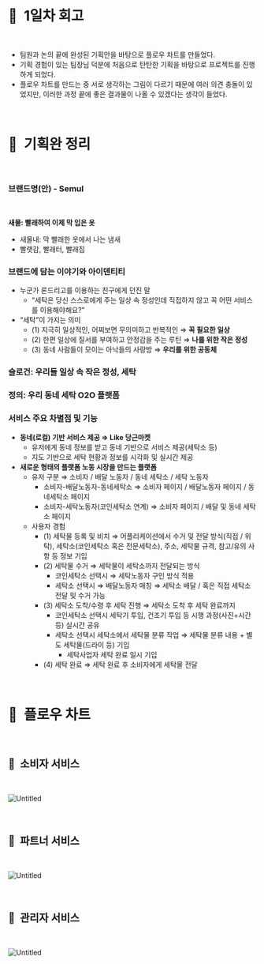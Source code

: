 <br>

# 📖  1일차 회고

<br>

- 팀원과 논의 끝에 완성된 기획안을 바탕으로 플로우 차트를 만들었다.
- 기획 경험이 있는 팀장님 덕분에 처음으로 탄탄한 기획을 바탕으로 프로젝트를 진행하게 되었다.
- 플로우 차트를 만드는 중 서로 생각하는 그림이 다르기 때문에 여러 의견 충돌이 있었지만, 이러한 과정 끝에 좋은 결과물이 나올 수 있겠다는 생각이 들었다.

<br>

# 📌  기획완 정리

<br>

### 브랜드명(안) - Semul

<br>

**새물: 빨래하여 이제 막 입은 옷**

- 새물내: 막 빨래한 옷에서 나는 냄새
- 빨랫감, 빨래터, 빨래집

### 브랜드에 담는 이야기와 아이덴티티

- 누군가 론드리고를 이용하는 친구에게 던진 말
  - “세탁은 당신 스스로에게 주는 일상 속 정성인데 직접하지 않고 꼭 어떤 서비스를 이용해야해요?”
- “세탁”이 가지는 의미
  - (1) 지극히 일상적인, 어찌보면 무의미하고 반복적인 ⇒ **꼭 필요한 일상**
  - (2) 한편 일상에 질서를 부여하고 안정감을 주는 루틴 ⇒ **나를 위한 작은 정성**
  - (3) 동네 사람들이 모이는 아낙들의 사랑방 ⇒ **우리를 위한 공동체**

### 슬로건: 우리들 **일상 속 작은 정성, 세탁**

### 정의: 우리 동네 세탁 O2O 플랫폼

### 서비스 주요 차별점 및 기능

- **동네(로컬) 기반 서비스 제공 ⇒ Like 당근마켓**
  - 유저에게 동네 정보를 받고 동네 기반으로 서비스 제공(세탁소 등)
  - 지도 기반으로 세탁 현황과 정보를 시각화 및 실시간 제공
- **새로운 형태의 플랫폼 노동 시장을 만드는 플랫폼**
  - 유저 구분 ⇒ 소비자 / 배달 노동자 / 동네 세탁소 / 세탁 노동자
    - 소비자-배달노동자-동네세탁소 ⇒ 소비자 페이지 / 배달노동자 페이지 / 동네세탁소 페이지
    - 소비자-세탁노동자(코인세탁소 연계) ⇒ 소비자 페이지 / 배달 및 동네 세탁소 페이지
  - 사용자 경험
    - (1) 세탁물 등록 및 비치 ⇒ 어플리케이션에서 수거 및 전달 방식(직접 / 위탁), 세탁소(코인세탁소 혹은 전문세탁소), 주소, 세탁물 규격, 참고/유의 사항 등 정보 기입
    - (2) 세탁물 수거 ⇒ 세탁물이 세탁소까지 전달되는 방식
      - 코인세탁소 선택시 ⇒ 세탁노동자 구인 방식 적용
      - 세탁소 선택시 ⇒ 배달노동자 매칭 ⇒ 세탁소 배달 / 혹은 직접 세탁소 전달 및 수거 가능
    - (3) 세탁소 도착/수령 후 세탁 진행 ⇒ 세탁소 도착 후 세탁 완료까지
      - 코인세탁소 선택시 세탁기 투입, 건조기 투입 등 시행 과정(사진+시간 등) 실시간 공유
      - 세탁소 선택시 세탁소에서 세탁물 분류 작업 ⇒ 세탁물 분류 내용 + 별도 세탁물(드라이 등) 기입
        - 세탁사업자 세탁 완료 일시 기입
    - (4) 세탁 완료 ⇒ 세탁 완료 후 소비자에게 세탁물 전달

<br>

# 📌  플로우 차트

<br>

## 🔎  소비자 서비스

<br>

![Untitled](https://s3.us-west-2.amazonaws.com/secure.notion-static.com/0c64eb80-d0dc-4ccd-9927-04206deca1eb/Untitled.png?X-Amz-Algorithm=AWS4-HMAC-SHA256&X-Amz-Content-Sha256=UNSIGNED-PAYLOAD&X-Amz-Credential=AKIAT73L2G45EIPT3X45%2F20221212%2Fus-west-2%2Fs3%2Faws4_request&X-Amz-Date=20221212T134450Z&X-Amz-Expires=86400&X-Amz-Signature=1cc757295ac25044b0f4e5a28630ea9d37b1a13c26dab5933a5c6d1fffdb297f&X-Amz-SignedHeaders=host&response-content-disposition=filename%3D%22Untitled.png%22&x-id=GetObject)

<br>

## 🔎  파트너 서비스

<br>

![Untitled](https://s3.us-west-2.amazonaws.com/secure.notion-static.com/d0a67321-472e-4306-b2b2-bacac48e5e29/Untitled.png?X-Amz-Algorithm=AWS4-HMAC-SHA256&X-Amz-Content-Sha256=UNSIGNED-PAYLOAD&X-Amz-Credential=AKIAT73L2G45EIPT3X45%2F20221212%2Fus-west-2%2Fs3%2Faws4_request&X-Amz-Date=20221212T134504Z&X-Amz-Expires=86400&X-Amz-Signature=a00cb748a76c07525b3a2a2bc837a4d7a93a3a654b15f89910c1c5219d9812d6&X-Amz-SignedHeaders=host&response-content-disposition=filename%3D%22Untitled.png%22&x-id=GetObject)

<br>

## 🔎  관리자 서비스

<br>

![Untitled](https://s3.us-west-2.amazonaws.com/secure.notion-static.com/06dec8dc-b9f7-4dde-b1ed-b5ff3d45b146/Untitled.png?X-Amz-Algorithm=AWS4-HMAC-SHA256&X-Amz-Content-Sha256=UNSIGNED-PAYLOAD&X-Amz-Credential=AKIAT73L2G45EIPT3X45%2F20221212%2Fus-west-2%2Fs3%2Faws4_request&X-Amz-Date=20221212T134517Z&X-Amz-Expires=86400&X-Amz-Signature=ad869be5f6adacb69c3eb5781f607e0580a90dd2ce2f95b2197352275b6c6e81&X-Amz-SignedHeaders=host&response-content-disposition=filename%3D%22Untitled.png%22&x-id=GetObject)
